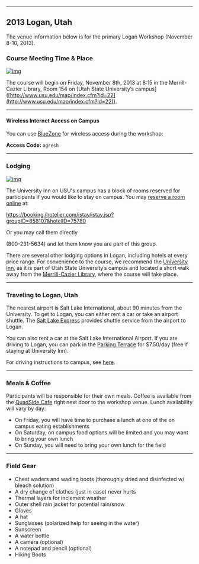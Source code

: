 ----
## 2013 Logan, Utah

The venue information below is for the primary Logan Workshop (November 8-10, 2013). 

### Course Meeting Time & Place

[![img](https://encrypted-tbn2.google.com/images?q=tbn:ANd9GcQ8Kw-6BAwTAgMWVTi1uCInZkUgwCCBEHGzn0jGPyl0hwodpMhr)](https://encrypted-tbn2.google.com/images?q=tbn:ANd9GcQ8Kw-6BAwTAgMWVTi1uCInZkUgwCCBEHGzn0jGPyl0hwodpMhr)

The course will begin on Friday, November 8th, 2013 at 8:15 in the Merrill-Cazier Library, Room 154 on [Utah State University’s campus] ([http://www.usu.edu/map/index.cfm?id=22](http://www.usu.edu/map/index.cfm?id=22)).

------
#### Wireless Internet Access on Campus
You can use [BlueZone](http://bluezone.usu.edu/) for wireless access during the workshop:

**Access Code:**
```agresh```

------



### Lodging
[![img](http://www.usu.edu/visit/images/university-inn.jpg)](http://www.usu.edu/visit/images/university-inn.jpg)

The University Inn on USU's campus has a block of rooms reserved for participants if you would like to stay on campus.  You may [reserve a room online](https://booking.ihotelier.com/istay/istay.jsp?groupID=858107&hotelID=75780)  at: 

https://booking.ihotelier.com/istay/istay.jsp?groupID=858107&hotelID=75780

Or you may call them directly 

(800-231-5634) and let them know you are part of this group.

There are several other lodging options in Logan, including hotels at every price range. For convenience to the course, we recommend the [University Inn](http://uicc.usu.edu/), as it is part of Utah State University’s campus and located a short walk away from the [Merrill-Cazier Library](http://maps.google.com/maps?q=Library,+Utah+State+University&hl=en&ll=41.742139,-111.80946&spn=0.007493,0.008615&sll=41.743829,-111.821708&sspn=0.059942,0.068922&vpsrc=6&gl=us&t=h&fll=41.742139,-111.80946&fspn=0.007493,0.008615&z=17&iwloc=A), where the course will take place. 

------

### Traveling to Logan, Utah

The nearest airport is Salt Lake International, about 90 minutes from the University. To get to Logan, you can either rent a car or take an airport shuttle. The  [Salt Lake Express](http://www.saltlakeexpress.com/)  provides shuttle service from the airport to Logan. 

You can also rent a car at the Salt Lake International Airport. If you are driving to Logan, you can park in the  [Parking Terrace](http://parking.usu.edu/files/uploads/Visitor%20Parking.pdf)  for $7.50/day (free if staying at University Inn). 

For driving instructions to campus, see [here](http://www.usu.edu/visit/directions/).

------

### Meals & Coffee

Participants will be responsible for their own meals. Coffee is available from the [QuadSide Cafe](http://www.usu.edu/dining/htm/the-quadside-cafe)  right next door to the workshop venue. Lunch availability will vary by day:

- On Friday, you will have time to purchase a lunch at one of the on campus eating establishments
- On Saturday, on campus food options will be limited and you may want to bring your own lunch
- On Sunday, you will need to bring your own lunch for the field

------

### Field Gear

- Chest waders and wading boots (thoroughly dried and disinfected w/ bleach solution)
- A dry change of clothes (just in case) never hurts
- Thermal layers for inclement weather
- Outer shell rain jacket for potential rain/snow
- Gloves
- A hat
- Sunglasses (polarized help for seeing in the water)
- Sunscreen
- A water bottle
- A camera (optional)
- A notepad and pencil (optional)
- Hiking Boots